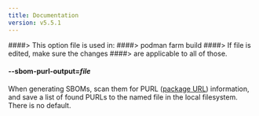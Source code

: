 ```yaml
---
title: Documentation
version: v5.5.1
---
```


####> This option file is used in:
####>   podman farm build
####> If file is edited, make sure the changes
####> are applicable to all of those.
#### **--sbom-purl-output**=*file*

When generating SBOMs, scan them for PURL ([package
URL](https://github.com/package-url/purl-spec/blob/master/PURL-SPECIFICATION.rst))
information, and save a list of found PURLs to the named file in the local
filesystem.  There is no default.
